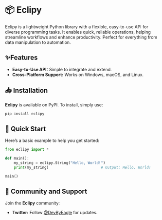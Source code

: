 <!-- <h1 align="center">
<img src="https://example.com/logo.svg" width="300">
</h1><br> -->

# 📦 Eclipy

Eclipy is a lightweight Python library with a flexible, easy-to-use API for diverse programming tasks. It 
enables quick, reliable operations, helping streamline workflows and enhance productivity. Perfect 
for everything from data manipulation to automation.

## ✨Features
- **Easy-to-Use API:** Simple to integrate and extend.
- **Cross-Platform Support:** Works on Windows, macOS, and Linux.

## 📥 Installation

**Eclipy** is available on PyPI. To install, simply use:

```bash
pip install eclipy
```

## 🚀 Quick Start

Here’s a basic example to help you get started:

```python
from eclipy import *

def main():
    my_string = eclipy.String("Hello, World!")
    print(my_string)                        # Output: Hello, World!

main()
```

## 👥 Community and Support

Join the **Eclipy** community:

<!-- - [**GitHub Discussions:**]() Connect with developers, ask questions, and share ideas. --> 

- **Twitter:** Follow [@DevByEagle](https://x.com/DevByEagle) for updates.

